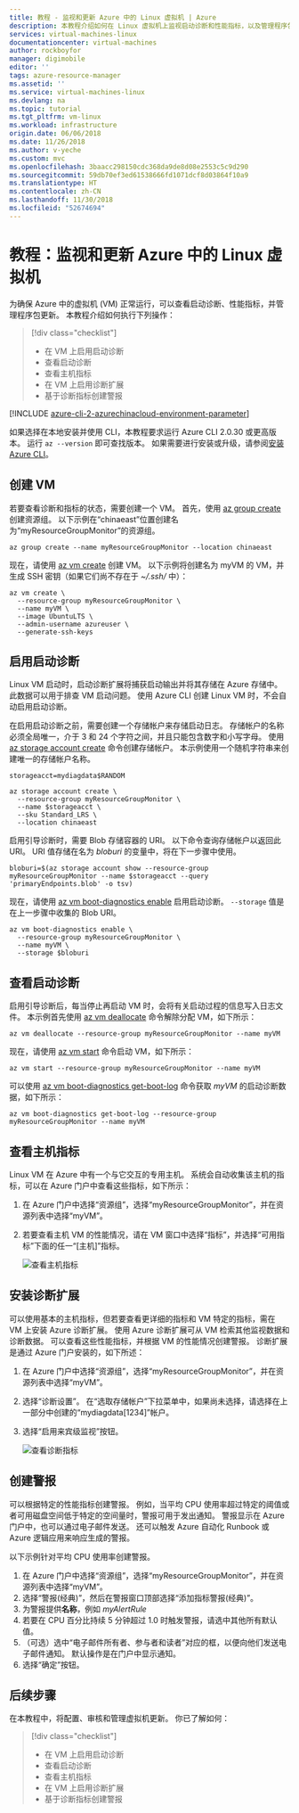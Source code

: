 ```yaml
---
title: 教程 - 监视和更新 Azure 中的 Linux 虚拟机 | Azure
description: 本教程介绍如何在 Linux 虚拟机上监视启动诊断和性能指标，以及管理程序包更新
services: virtual-machines-linux
documentationcenter: virtual-machines
author: rockboyfor
manager: digimobile
editor: ''
tags: azure-resource-manager
ms.assetid: ''
ms.service: virtual-machines-linux
ms.devlang: na
ms.topic: tutorial
ms.tgt_pltfrm: vm-linux
ms.workload: infrastructure
origin.date: 06/06/2018
ms.date: 11/26/2018
ms.author: v-yeche
ms.custom: mvc
ms.openlocfilehash: 3baacc298150cdc368da9de8d08e2553c5c9d290
ms.sourcegitcommit: 59db70ef3ed61538666fd1071dcf8d03864f10a9
ms.translationtype: HT
ms.contentlocale: zh-CN
ms.lasthandoff: 11/30/2018
ms.locfileid: "52674694"
---
```

# <a name="tutorial-monitor-and-update-a-linux-virtual-machine-in-azure"></a>教程：监视和更新 Azure 中的 Linux 虚拟机

为确保 Azure 中的虚拟机 (VM) 正常运行，可以查看启动诊断、性能指标，并管理程序包更新。 本教程介绍如何执行下列操作：

> [!div class="checklist"]
> * 在 VM 上启用启动诊断
> * 查看启动诊断
> * 查看主机指标
> * 在 VM 上启用诊断扩展
> * 基于诊断指标创建警报

<!-- Not Available on View VM metrics-->
<!-- Not Available on Manage package updates-->
<!-- Not Available on Monitor changes and inventory-->
<!-- Not Available on Set up advanced monitoring-->

[!INCLUDE [azure-cli-2-azurechinacloud-environment-parameter](../../../includes/azure-cli-2-azurechinacloud-environment-parameter.md)]

如果选择在本地安装并使用 CLI，本教程要求运行 Azure CLI 2.0.30 或更高版本。 运行 `az --version` 即可查找版本。 如果需要进行安装或升级，请参阅[安装 Azure CLI](https://docs.azure.cn/zh-cn/cli/install-azure-cli?view=azure-cli-latest)。

## <a name="create-vm"></a>创建 VM

若要查看诊断和指标的状态，需要创建一个 VM。 首先，使用 [az group create](https://docs.azure.cn/zh-cn/cli/group?view=azure-cli-latest#az-group-create) 创建资源组。 以下示例在“chinaeast”位置创建名为“myResourceGroupMonitor”的资源组。

```azurecli
az group create --name myResourceGroupMonitor --location chinaeast
```

现在，请使用 [az vm create](https://docs.azure.cn/zh-cn/cli/vm?view=azure-cli-latest#az-vm-create) 创建 VM。 以下示例将创建名为 myVM 的 VM，并生成 SSH 密钥（如果它们尚不存在于 *~/.ssh/* 中）：

```azurecli
az vm create \
  --resource-group myResourceGroupMonitor \
  --name myVM \
  --image UbuntuLTS \
  --admin-username azureuser \
  --generate-ssh-keys
```

## <a name="enable-boot-diagnostics"></a>启用启动诊断

Linux VM 启动时，启动诊断扩展将捕获启动输出并将其存储在 Azure 存储中。 此数据可以用于排查 VM 启动问题。 使用 Azure CLI 创建 Linux VM 时，不会自动启用启动诊断。

在启用启动诊断之前，需要创建一个存储帐户来存储启动日志。 存储帐户的名称必须全局唯一，介于 3 和 24 个字符之间，并且只能包含数字和小写字母。 使用 [az storage account create](https://docs.azure.cn/zh-cn/cli/storage/account?view=azure-cli-latest#az-storage-account-create) 命令创建存储帐户。 本示例使用一个随机字符串来创建唯一的存储帐户名称。

```azurecli
storageacct=mydiagdata$RANDOM

az storage account create \
  --resource-group myResourceGroupMonitor \
  --name $storageacct \
  --sku Standard_LRS \
  --location chinaeast
```

启用引导诊断时，需要 Blob 存储容器的 URI。 以下命令查询存储帐户以返回此 URI。 URI 值存储在名为 *bloburi* 的变量中，将在下一步骤中使用。

```azurecli
bloburi=$(az storage account show --resource-group myResourceGroupMonitor --name $storageacct --query 'primaryEndpoints.blob' -o tsv)
```

现在，请使用 [az vm boot-diagnostics enable](https://docs.azure.cn/zh-cn/cli/vm/boot-diagnostics?view=azure-cli-latest#az-vm-boot-diagnostics-enable) 启用启动诊断。 `--storage` 值是在上一步骤中收集的 Blob URI。

```azurecli
az vm boot-diagnostics enable \
  --resource-group myResourceGroupMonitor \
  --name myVM \
  --storage $bloburi
```

## <a name="view-boot-diagnostics"></a>查看启动诊断

启用引导诊断后，每当停止再启动 VM 时，会将有关启动过程的信息写入日志文件。 本示例首先使用 [az vm deallocate](https://docs.azure.cn/zh-cn/cli/vm?view=azure-cli-latest#az-vm-deallocate) 命令解除分配 VM，如下所示：

```azurecli
az vm deallocate --resource-group myResourceGroupMonitor --name myVM
```

现在，请使用 [az vm start](https://docs.azure.cn/zh-cn/cli/vm?view=azure-cli-latest#az-vm-stop) 命令启动 VM，如下所示：

```azurecli
az vm start --resource-group myResourceGroupMonitor --name myVM
```

可以使用 [az vm boot-diagnostics get-boot-log](https://docs.azure.cn/zh-cn/cli/vm/boot-diagnostics?view=azure-cli-latest#az-vm-boot-diagnostics-get-boot-log) 命令获取 *myVM* 的启动诊断数据，如下所示：

```azurecli
az vm boot-diagnostics get-boot-log --resource-group myResourceGroupMonitor --name myVM
```

<!--Notice: View host metrics verify successfully-->
## <a name="view-host-metrics"></a>查看主机指标

Linux VM 在 Azure 中有一个与它交互的专用主机。 系统会自动收集该主机的指标，可以在 Azure 门户中查看这些指标，如下所示：

1. 在 Azure 门户中选择“资源组”，选择“myResourceGroupMonitor”，并在资源列表中选择“myVM”。
1. 若要查看主机 VM 的性能情况，请在 VM 窗口中选择“指标”，并选择“可用指标”下面的任一“[主机]”指标。

    ![查看主机指标](./media/tutorial-monitoring/monitor-host-metrics.png)

## <a name="install-diagnostics-extension"></a>安装诊断扩展

可以使用基本的主机指标，但若要查看更详细的指标和 VM 特定的指标，需在 VM 上安装 Azure 诊断扩展。 使用 Azure 诊断扩展可从 VM 检索其他监视数据和诊断数据。 可以查看这些性能指标，并根据 VM 的性能情况创建警报。 诊断扩展是通过 Azure 门户安装的，如下所述：

1. 在 Azure 门户中选择“资源组”，选择“myResourceGroupMonitor”，并在资源列表中选择“myVM”。
1. 选择“诊断设置”。 在“选取存储帐户”下拉菜单中，如果尚未选择，请选择在上一部分中创建的“mydiagdata[1234]”帐户。
1. 选择“启用来宾级监视”按钮。

    ![查看诊断指标](./media/tutorial-monitoring/enable-diagnostics-extension.png)

<!-- Not Available ## View VM metrics-->
<!-- Not Available due to [Guest] in VM metrics-->
<!--Verify Create alerts successfully-->
## <a name="create-alerts"></a>创建警报

可以根据特定的性能指标创建警报。 例如，当平均 CPU 使用率超过特定的阈值或者可用磁盘空间低于特定的空间量时，警报可用于发出通知。 警报显示在 Azure 门户中，也可以通过电子邮件发送。 还可以触发 Azure 自动化 Runbook 或 Azure 逻辑应用来响应生成的警报。

以下示例针对平均 CPU 使用率创建警报。

1. 在 Azure 门户中选择“资源组”，选择“myResourceGroupMonitor”，并在资源列表中选择“myVM”。
2. 选择“警报(经典)”，然后在警报窗口顶部选择“添加指标警报(经典)”。
3. 为警报提供**名称**，例如 *myAlertRule*
4. 若要在 CPU 百分比持续 5 分钟超过 1.0 时触发警报，请选中其他所有默认值。
5. （可选）选中“电子邮件所有者、参与者和读者”对应的框，以便向他们发送电子邮件通知。 默认操作是在门户中显示通知。
6. 选择“确定”按钮。

<!-- Not Avaialbel ## Manage package updates-->
<!-- Not Avaialbel ### Enable Update management-->
<!-- Not Avaialbel ### View update assessment-->
<!-- Not Available on ## Monitor changes and inventory-->
<!-- Not Available on ### Enable Change and Inventory management-->
<!-- Not Available ## Advanced monitoring -->
## <a name="next-steps"></a>后续步骤

在本教程中，将配置、审核和管理虚拟机更新。 你已了解如何：

> [!div class="checklist"]
> * 在 VM 上启用启动诊断
> * 查看启动诊断
> * 查看主机指标
> * 在 VM 上启用诊断扩展
> * 基于诊断指标创建警报

<!-- Not Available on View VM metrics-->
<!-- Not Available on Manage package updates-->
<!-- Not Available on Monitor changes and inventory-->
<!-- Not Available on Set up advanced monitoring-->
<!-- Not Available on [Manage VM security](./tutorial-azure-security.md)-->

<!--Update_Description: update meta properties, update link, wording update-->
